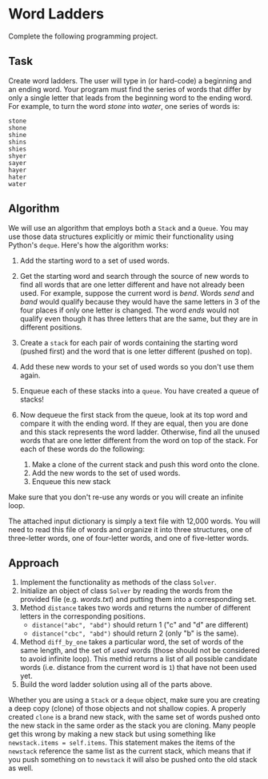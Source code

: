 # Word Ladders

Complete the following programming project.

## Task

Create word ladders. The user will type in (or hard-code) a beginning and an ending word. Your program must find the series of words that differ by only a single letter that leads from the beginning word to the ending word. For example, to turn the word _stone_ into _water_, one series of words is:

```text
stone
shone
shine
shins
shies
shyer
sayer
hayer
hater
water
```

## Algorithm

We will use an algorithm that employs both a `Stack` and a `Queue`. You may use those data structures explicitly or mimic their functionality using Python's `deque`. Here's how the algorithm works:

1. Add the starting word to a set of used words.

2. Get the starting word and search through the source of new words to find all words that are one letter different and have not already been used. For example, suppose the current word is _bend_. Words _send_ and _band_ would qualify because they would have the same letters in 3 of the four places if only one letter is changed. The word _ends_ would not qualify even though it has three letters that are the same, but they are in different positions.

3. Create a `stack` for each pair of words containing the starting word (pushed first) and the word that is one letter different (pushed on top).

4. Add these new words to your set of used words so you don't use them again.

5. Enqueue each of these stacks into a `queue`. You have created a queue of stacks!

6. Now dequeue the first stack from the queue, look at its top word and compare it with the ending word. If they are equal, then you are done and this stack represents the word ladder. Otherwise, find all the unused words that are one letter different from the word on top of the stack. For each of these words do the following:

   1. Make a clone of the current stack and push this word onto the clone.
   2. Add the new words to the set of used words.
   3. Enqueue this new stack

Make sure that you don't re-use any words or you will create an infinite loop.

The attached input dictionary is simply a text file with 12,000 words. You will need to read this file of words and organize it into three structures, one of three-letter words, one of four-letter words, and one of five-letter words.

## Approach

1. Implement the functionality as methods of the class `Solver`.
2. Initialize an object of class `Solver` by reading the words from the provided file (e.g. _words.txt_) and putting them into a corresponding set.
3. Method `distance` takes two words and returns the number of different letters in the corresponding positions.
   - `distance("abc", "abd")` should return 1 ("c" and "d" are different)
   - `distance("cbc", "abd")` should return 2 (only "b" is the same).
4. Method `diff_by_one` takes a particular word, the set of words of the same length, and the set of _used_ words (those should not be considered to avoid infinite loop). This methid returns a list of all possible candidate words (i.e. distance from the current word is `1`) that have not been used yet.
5. Build the word ladder solution using all of the parts above.

Whether you are using a `Stack` or a `deque` object, make sure you are creating a deep copy (clone) of those objects and not shallow copies. A properly created `clone` is a brand new stack, with the same set of words pushed onto the new stack in the same order as the stack you are cloning. Many people get this wrong by making a new stack but using something like `newstack.items = self.items`. This statement makes the items of the `newstack` reference the same list as the current stack, which means that if you push something on to `newstack` it will also be pushed onto the old stack as well.
